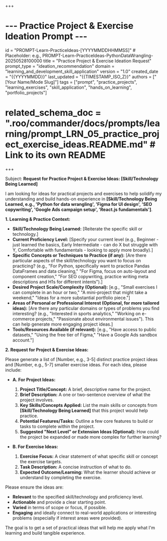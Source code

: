 +++
# --- Practice Project & Exercise Ideation Prompt ---
id = "PROMPT-Learn-PracticeIdeas-[YYYYMMDDHHMMSS]" # Placeholder: e.g., PROMPT-Learn-PracticeIdeas-PythonDataWrangling-20250528100000
title = "Practice Project & Exercise Ideation Request"
prompt_type = "ideation_recommendation"
domain = "learning_and_development_skill_application"
version = "1.0"
created_date = "{{YYYYMMDD}}"
last_updated = "{{TIMESTAMP_ISO_Z}}"
authors = ["[Your Name/Mode Slug]"]
tags = ["prompt", "practice_projects", "learning_exercises", "skill_application", "hands_on_learning", "portfolio_projects"]
# related_schema_doc = ".roo/commander/docs/prompts/learning/prompt_LRN_05_practice_project_exercise_ideas.README.md" # Link to its own README
+++

Subject: **Request for Practice Project & Exercise Ideas: [Skill/Technology Being Learned]**

I am looking for ideas for practical projects and exercises to help solidify my understanding and build hands-on experience in **[Skill/Technology Being Learned, e.g., 'Python for data wrangling', 'Figma for UI design', 'SEO copywriting', 'Google Ads campaign setup', 'React.js fundamentals']**.

**1. Learning & Practice Context:**
   *   **Skill/Technology Being Learned:** [Reiterate the specific skill or technology.]
   *   **Current Proficiency Level:** [Specify your current level (e.g., Beginner - just learned the basics, Early Intermediate - can do X but struggle with Y, Comfortable with fundamentals - looking to apply more broadly).]
   *   **Specific Concepts or Techniques to Practice (if any):** [Are there particular aspects of the skill/technology you want to focus on practicing? (e.g., "For Python, specifically want to practice Pandas DataFrames and data cleaning," "For Figma, focus on auto-layout and component creation," "For SEO copywriting, practice writing meta descriptions and H1s for different intents").]
   *   **Desired Project Scale/Complexity (Optional):** [e.g., "Small exercises I can complete in an hour or two," "A mini-project that might take a weekend," "Ideas for a more substantial portfolio piece."]
   *   **Areas of Personal or Professional Interest (Optional, for more tailored ideas):** [Are there any particular domains or types of problems you find interesting? (e.g., "Interested in sports analytics," "Working on e-commerce projects," "Passionate about environmental issues"). This can help generate more engaging project ideas.]
   *   **Tools/Resources Available (if relevant):** [e.g., "Have access to public datasets," "Using the free tier of Figma," "Have a Google Ads sandbox account."]

**2. Request for Project & Exercise Ideas:**

Please generate a list of [Number, e.g., 3-5] distinct practice project ideas and [Number, e.g., 5-7] smaller exercise ideas. For each idea, please include:

*   **A. For Project Ideas:**
    1.  **Project Title/Concept:** A brief, descriptive name for the project.
    2.  **Brief Description:** A one or two-sentence overview of what the project involves.
    3.  **Key Skills/Concepts Applied:** List the main skills or concepts from **[Skill/Technology Being Learned]** that this project would help practice.
    4.  **Potential Features/Tasks:** Outline a few core features to build or tasks to complete within the project.
    5.  **Suggested "Next Level" or Extension Ideas (Optional):** How could the project be expanded or made more complex for further learning?

*   **B. For Exercise Ideas:**
    1.  **Exercise Focus:** A clear statement of what specific skill or concept the exercise targets.
    2.  **Task Description:** A concise instruction of what to do.
    3.  **Expected Outcome/Learning:** What the learner should achieve or understand by completing the exercise.

Please ensure the ideas are:
*   **Relevant** to the specified skill/technology and proficiency level.
*   **Actionable** and provide a clear starting point.
*   **Varied** in terms of scope or focus, if possible.
*   **Engaging** and ideally connect to real-world applications or interesting problems (especially if interest areas were provided).

The goal is to get a set of practical ideas that will help me apply what I'm learning and build tangible experience.